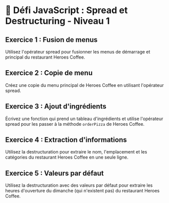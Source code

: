 # 🌟 Défi JavaScript : Spread et Destructuring - Niveau 1

## Exercice 1 : Fusion de menus

Utilisez l'opérateur spread pour fusionner les menus de démarrage et principal du restaurant Heroes Coffee.

## Exercice 2 : Copie de menu

Créez une copie du menu principal de Heroes Coffee en utilisant l'opérateur spread.

## Exercice 3 : Ajout d'ingrédients

Écrivez une fonction qui prend un tableau d'ingrédients et utilise l'opérateur spread pour les passer à la méthode `orderPizza` de Heroes Coffee.

## Exercice 4 : Extraction d'informations

Utilisez la destructuration pour extraire le nom, l'emplacement et les catégories du restaurant Heroes Coffee en une seule ligne.

## Exercice 5 : Valeurs par défaut

Utilisez la destructuration avec des valeurs par défaut pour extraire les heures d'ouverture du dimanche (qui n'existent pas) du restaurant Heroes Coffee.
